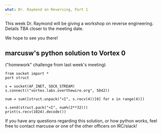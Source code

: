 ```yaml
---
what: Dr. Raymond on Reversing, Part 1
---
```


This week Dr. Raymond will be giving a workshop on reverse engineering. Details TBA closer to the meeting date.

We hope to see you there!

## marcusw's python solution to Vortex 0
("homework" challenge from last week's meeting)

    from socket import *
    port struct
    
    s = socket(AF_INET, SOCK_STREAM)
    s.connect(("vortex.labs.overthewire.org", 5842))
    
    num = sum([struct.unpack("<I", s.recv(4))[0] for x in range(4)])
    
    s.send(struct.pack("<I", num%(2**32)))
    print(s.recv(1024).decode())

If you have any questions regarding this solution, or how python works, feel free to contact marcusw or one of the other officers on IRC/slack!
